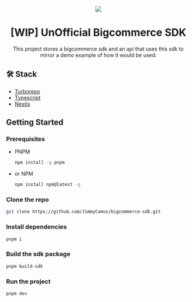 <div align="center">
<img src="https://github.com/JimmyCamus/bigcommerce-sdk/assets/86853554/6d6ba44e-dad9-4061-932b-525a9af97970"/>
<h1>[WIP] UnOfficial Bigcommerce SDK</h1>
  
<p>This project stores a bigcommerce sdk and an api that uses this sdk to mirror a demo example of how it would be used.</p> 
</div>


## 🛠️ Stack
- [Turborepo](https://turbo.build/)
- [Typescript](https://www.typescriptlang.org/)
- [Nestjs](https://nestjs.com/)

## Getting Started

### Prerequisites

- PNPM

  ```sh
  npm install -g pnpm
  ```

- or NPM

  ```sh
  npm install npm@latest -g
  ```
### Clone the repo

```sh
git clone https://github.com/JimmyCamus/bigcommerce-sdk.git
```

### Install dependencies

```sh
pnpm i
```

### Build the sdk package

```sh
pnpm build-sdk
```


### Run the project

```sh
pnpm dev
```

